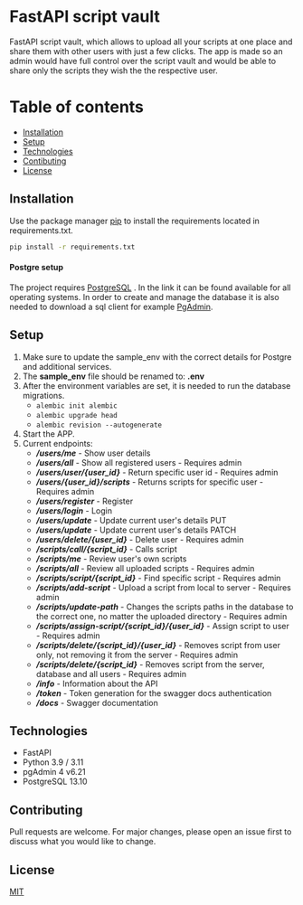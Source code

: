 # FastAPI script vault

FastAPI script vault, which allows to upload all your scripts at one place and share them with other 
users with just a few clicks. The app is made so an admin would have full control over the script vault and would be able to 
share only the scripts they wish the the respective user. 

# Table of contents
* [Installation](#Installation)
* [Setup](#Setup)
* [Technologies](#Technologies)
* [Contibuting](#Contributing)
* [License](#License)

## Installation

Use the package manager [pip](https://pip.pypa.io/en/stable/) to install the requirements located in requirements.txt.

```bash
pip install -r requirements.txt
```

#### Postgre setup

The project requires [PostgreSQL](https://www.postgresql.org/download/) . In the link it can be found available 
for all operating systems. In order to create and manage the database it is also needed to download a sql client for example
[PgAdmin](https://www.pgadmin.org/download/).

## Setup

1. Make sure to update the sample_env with the correct details for Postgre and additional services.
2. The **sample_env** file should be renamed to: **.env**
3. After the environment variables are set, it is needed to run the database migrations.
    - ```alembic init alembic```
    - ```alembic upgrade head```
    - ```alembic revision --autogenerate```
4. Start the APP.
5. Current endpoints:
    - **_/users/me_** - Show user details
    - **_/users/all_** - Show all registered users - Requires admin
    - **_/users/user/{user_id}_** - Return specific user id - Requires admin 
    - **_/users/{user_id}/scripts_** - Returns scripts for specific user - Requires admin
    - **_/users/register_** - Register
    - **_/users/login_** - Login
    - **_/users/update_** - Update current user's details PUT
    - **_/users/update_** - Update current user's details PATCH
    - **_/users/delete/{user_id}_** - Delete user - Requires admin
    - **_/scripts/call/{script_id}_** - Calls script
    - **_/scripts/me_** - Review user's own scripts
    - **_/scripts/all_** - Review all uploaded scripts - Requires admin
    - **_/scripts/script/{script_id}_** - Find specific script - Requires admin
    - **_/scripts/add-script_** - Upload a script from local to server - Requires admin
    - **_/scripts/update-path_** - Changes the scripts paths in the database to the correct one, no matter the uploaded directory - Requires admin
    - **_/scripts/assign-script/{script_id}/{user_id}_** - Assign script to user - Requires admin
    - **_/scripts/delete/{script_id}/{user_id}_** - Removes script from user only, not removing it from the server - Requires admin
    - **_/scripts/delete/{script_id}_** - Removes script from the server, database and all users - Requires admin
    - **_/info_** - Information about the API
    - **_/token_** - Token generation for the swagger docs authentication
    - **_/docs_** - Swagger documentation

## Technologies
 - FastAPI
 - Python 3.9 / 3.11
 - pgAdmin 4 v6.21
 - PostgreSQL 13.10 
    

## Contributing

Pull requests are welcome. For major changes, please open an issue first
to discuss what you would like to change.

## License

[MIT](https://choosealicense.com/licenses/mit/)
